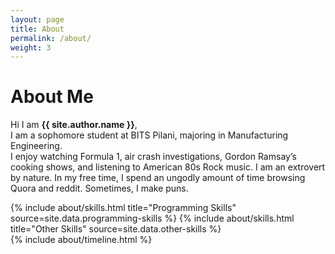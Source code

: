 ```yaml
---
layout: page
title: About
permalink: /about/
weight: 3
---
```


# **About Me**

Hi I am **{{ site.author.name }}**,<br>
I am a sophomore student at BITS Pilani, majoring in Manufacturing Engineering. <br>
I enjoy watching Formula 1, air crash investigations, Gordon Ramsay’s cooking shows, and listening to American 80s Rock music. I am an extrovert by nature. In my free time, I spend an ungodly amount of time browsing Quora and reddit. Sometimes, I make puns.

<div class="row">
{% include about/skills.html title="Programming Skills" source=site.data.programming-skills %}
{% include about/skills.html title="Other Skills" source=site.data.other-skills %}
</div>

<div class="row">
{% include about/timeline.html %}
</div>